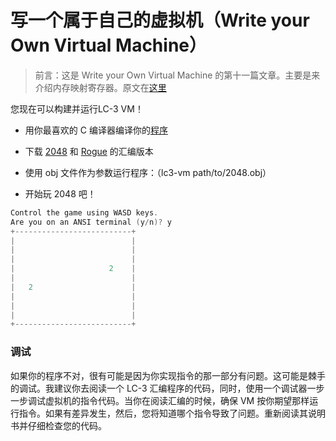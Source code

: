 # 写一个属于自己的虚拟机（Write your Own Virtual Machine）

> 前言：这是 Write your Own Virtual Machine 的第十一篇文章。主要是来介绍内存映射寄存器。原文在[这里](https://justinmeiners.github.io/lc3-vm/)



您现在可以构建并运行LC-3 VM！



+ 用你最喜欢的 C 编译器编译你的[程序](https://justinmeiners.github.io/lc3-vm/src/lc3.c)

+ 下载 [2048](https://justinmeiners.github.io/lc3-vm/supplies/2048.obj) 和 [Rogue](https://justinmeiners.github.io/lc3-vm/supplies/rogue.obj) 的汇编版本
+ 使用 obj 文件作为参数运行程序：（lc3-vm path/to/2048.obj）
+ 开始玩 2048 吧！



```c
Control the game using WASD keys.
Are you on an ANSI terminal (y/n)? y
+--------------------------+
|                          |
|                          |
|                          |
|                     2    |
|                          |
|   2                      |
|                          |
|                          |
|                          |
+--------------------------+
```



### 调试



如果你的程序不对，很有可能是因为你实现指令的那一部分有问题。这可能是棘手的调试。我建议你去阅读一个 LC-3 汇编程序的代码，同时，使用一个调试器一步一步调试虚拟机的指令代码。当你在阅读汇编的时候，确保 VM 按你期望那样运行指令。如果有差异发生，然后，您将知道哪个指令导致了问题。重新阅读其说明书并仔细检查您的代码。

